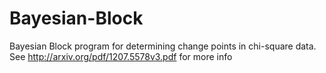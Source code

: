Bayesian-Block
==============

Bayesian Block program for determining change points in chi-square data. See http://arxiv.org/pdf/1207.5578v3.pdf for more info
